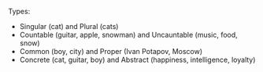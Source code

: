 Types:

- Singular (cat) and Plural (cats)
- Countable (guitar, apple, snowman) and Uncauntable (music, food, snow)
- Common (boy, city) and Proper (Ivan Potapov, Moscow)
- Concrete (cat, guitar, boy) and Abstract (happiness, intelligence, loyalty)